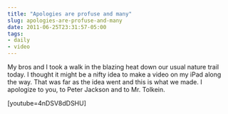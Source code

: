 ```yaml
---
title: "Apologies are profuse and many"
slug: apologies-are-profuse-and-many
date: 2011-06-25T23:31:57-05:00
tags:
- daily
- video
---
```

My bros and I took a walk in the blazing heat down our usual nature trail today. I thought it might be a nifty idea to make a video on my iPad along the way. That was far as the idea went and this is what we made. I apologize to you, to Peter Jackson and to Mr. Tolkein.

[youtube=4nDSV8dDSHU]
